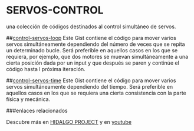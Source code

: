 # SERVOS-CONTROL
una colección de códigos destinados al control simultáneo de servos.

##[control-servos-loop](https://github.com/JavierRojo/SERVOS-CONTROL/blob/master/control-servos-loop.ino/control-servos-loop.ino.ino)
Este Gist contiene el código para mover varios servos simultáneamente dependiendo del número de veces que se repita un determinado bucle. Será preferible en aquellos casos en los que se requiera, por ejemplo, que dos motores se muevan simultáneamente a una cierta posición dada por un input y que después se paren y continúe el código hasta l próxima iteración.

##[control-servos-time](https://github.com/JavierRojo/SERVOS-CONTROL/blob/master/control_servos-tmp/control_servos-tmp.ino)
Este Gist contiene el código para mover varios servos simultáneamente dependiendo del tiempo. Será preferible en aquellos casos en los que se requiera una cierta consistencia con la parte física y mecánica.

###enlaces relacionados

Descubre más en [HIDALGO PROJECT](https://twitter.com/hacklab_upm)
y en [youtube](https://www.youtube.com/channel/UCwPrFpED4I4EtF4O_MPC7jw)
